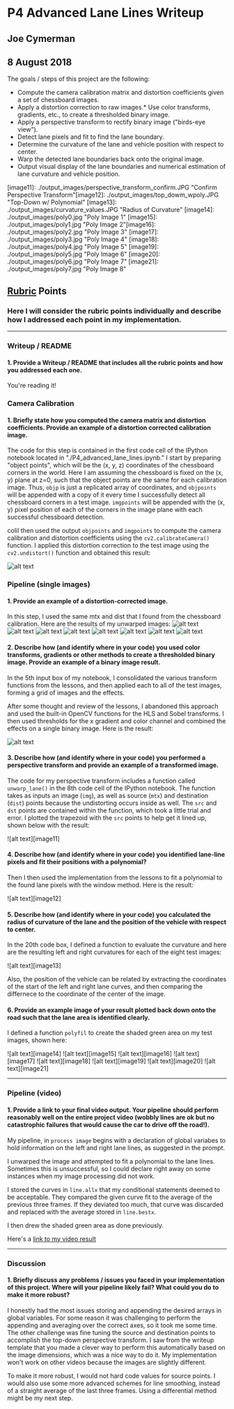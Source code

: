 # P4 Advanced Lane Lines Writeup
## Joe Cymerman
## 8 August 2018
The goals / steps of this project are the following:

* Compute the camera calibration matrix and distortion coefficients given a set of chessboard images.
* Apply a distortion correction to raw images.* Use color transforms, gradients, etc., to create a thresholded binary image.
* Apply a perspective transform to rectify binary image ("birds-eye view").
* Detect lane pixels and fit to find the lane boundary.
* Determine the curvature of the lane and vehicle position with respect to center.
* Warp the detected lane boundaries back onto the original image.
* Output visual display of the lane boundaries and numerical estimation of lane curvature and vehicle position.

[//]: # (Image References)

[image1]: ./output_images/warped_check.png "Warped Chess Board"
[image2]: ./output_images/warped0.jpg "Warped Image 1"
[image3]: ./output_images/warped1.jpg "Warped Image 2"
[image4]: ./output_images/warped2.jpg "Warped Image 3"
[image5]: ./output_images/warped3.jpg "Warped Image 4"
[image6]: ./output_images/warped4.jpg "Warped Image 5"
[image7]: ./output_images/warped5.jpg "Warped Image 6"
[image8]: ./output_images/warped6.jpg "Warped Image 7"
[image9]: ./output_images/warped7.jpg "Warped Image 8"
[image10]: ./output_images/thresh_binary.JPG "Threshold Binary Image"
[image11]: ./output_images/perspective_transform_confirm.JPG "Confirm Perspective Transform"[image12]: ./output_images/top_dowm_wpoly.JPG "Top-Down w/ Polynomial"
[image13]: ./output_images/curvature_values.JPG "Radius of Curvature"
[image14]: ./output_images/poly0.jpg "Poly Image 1"
[image15]: ./output_images/poly1.jpg "Poly Image 2"[image16]: ./output_images/poly2.jpg "Poly Image 3"
[image17]: ./output_images/poly3.jpg "Poly Image 4"
[image18]: ./output_images/poly4.jpg "Poly Image 5"
[image19]: ./output_images/poly5.jpg "Poly Image 6"
[image20]: ./output_images/poly6.jpg "Poly Image 7"
[image21]: ./output_images/poly7.jpg "Poly Image 8"

## [Rubric](https://review.udacity.com/#!/rubrics/571/view) Points

### Here I will consider the rubric points individually and describe how I addressed each point in my implementation.  

 ---

### Writeup / README

#### 1. Provide a Writeup / README that includes all the rubric points and how you addressed each one.   

You're reading it!

### Camera Calibration

#### 1. Briefly state how you computed the camera matrix and distortion coefficients. Provide an example of a distortion corrected calibration image.

The code for this step is contained in the first code cell of the IPython notebook located in "./P4_advanced_lane_lines.ipynb."
I start by preparing "object points", which will be the (x, y, z) coordinates of the chessboard corners in the world. Here I am assuming the chessboard is fixed on the (x, y) plane at z=0, such that the object points are the same for each calibration image.  Thus, `objp` is just a replicated array of coordinates, and `objpoints` will be appended with a copy of it every time I successfully detect all chessboard corners in a test image.  `imgpoints` will be appended with the (x, y) pixel position of each of the corners in the image plane with each successful chessboard detection.  

coliI then used the output `objpoints` and `imgpoints` to compute the camera calibration and distortion coefficients using the `cv2.calibrateCamera()` function.  I applied this distortion correction to the test image using the `cv2.undistort()` function and obtained this result: 

![alt text][image1]

### Pipeline (single images)

#### 1. Provide an example of a distortion-corrected image.

In this step, I used the same mtx and dist that I found from the chessboard calibration. Here are the results of my unwarped images:
![alt text][image2]
![alt text][image3]
![alt text][image4]
![alt text][image5]
![alt text][image6]
![alt text][image7]
![alt text][image8]
![alt text][image9]

#### 2. Describe how (and identify where in your code) you used color transforms, gradients or other methods to create a thresholded binary image.  Provide an example of a binary image result.

In the 5th input box of my notebook, I consolidated the various transform functions from the lessons, and then applied each to all of the test images, forming a grid of images and the effects. 

After some thought and review of the lessons, I abandoned this approach and used the built-in OpenCV functions for the HLS and Sobel transforms. I then used thresholds for the x gradient and color channel and combined the effects on a single binary image. Here is the result:


![alt text][image10]

#### 3. Describe how (and identify where in your code) you performed a perspective transform and provide an example of a transformed image.

The code for my perspective transform includes a function called `unwarp_lane()` in the 8th code cell of the IPython notebook.  The function takes as inputs an image (`img`), as well as source (`mtx`) and destination (`dist`) points because the undistorting occurs inside as well. The `src` and `dst` points are contained within the function, which took a little trial and error. I plotted the trapezoid with the `src` points to help get it lined up, shown below with the result:

![alt text][image11]

#### 4. Describe how (and identify where in your code) you identified lane-line pixels and fit their positions with a polynomial?

Then I then used the implementation from the lessons to fit a polynomial to the found lane pixels with the window method. Here is the result:

![alt text][image12]

#### 5. Describe how (and identify where in your code) you calculated the radius of curvature of the lane and the position of the vehicle with respect to center.

In the 20th code box, I defined a function to evaluate the curvature and here are the resulting left and right curvatures for each of the eight test images:

![alt text][image13]

Also, the position of the vehicle can be related by extracting the coordinates of the start of the left and right lane curves, and then comparing the differnece to the coordinate of the center of the image. 

#### 6. Provide an example image of your result plotted back down onto the road such that the lane area is identified clearly.

I defined a function `polyfil` to create the shaded green area on my test images, shown here:

![alt text][image14]
![alt text][image15]
![alt text][image16]
![alt text][image17]
![alt text][image18]
![alt text][image19]
![alt text][image20]
![alt text][image21]

---

### Pipeline (video)

#### 1. Provide a link to your final video output.  Your pipeline should perform reasonably well on the entire project video (wobbly lines are ok but no catastrophic failures that would cause the car to drive off the road!).

My pipeline, in `process image` begins with a declaration of global variabes to hold information on the left and right lane lines, as suggested in the prompt. 

I unwarped the image and attempted to fit a polynomial to the lane lines. Sometimes this is unsuccessful, so I could declare right away on some instances when my image processing did not work. 

I stored the curves in `line.allx` that my conditional statements deemed to be acceptable. They compared the given curve fit to the average of the previous three frames. If they deviated too much, that curve was discarded and replaced with the average stored in `line.bestx`. 

I then drew the shaded green area as done previously.

Here's a [link to my video result](https://youtu.be/MmToBpwUnKw)

---

### Discussion

#### 1. Briefly discuss any problems / issues you faced in your implementation of this project.  Where will your pipeline likely fail?  What could you do to make it more robust?

I honestly had the most issues storing and appending the desired arrays in global variables. For some reason it was challenging to perform the appending and averaging over the correct axes, so it took me some time. The other challenge was fine tuning the source and destination points to accomplish the top-down perspective transform. I saw from the writeup template that you made a clever way to perform this automatically based on the image dimensions, which was a nice way to do it. My implementation won't work on other videos because the images are slightly different. 

To make it more robust, I would not hard code values for source points. I would also use some more advanced schemes for line smoothing, instead of a straight average of the last three frames. Using a differential method might be my next step. 
